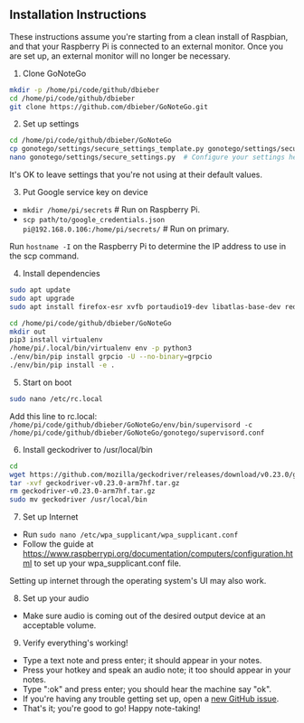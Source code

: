 ## Installation Instructions

These instructions assume you're starting from a clean install of Raspbian,
and that your Raspberry Pi is connected to an external monitor.
Once you are set up, an external monitor will no longer be necessary.

1.  Clone GoNoteGo

  ```bash
mkdir -p /home/pi/code/github/dbieber
cd /home/pi/code/github/dbieber
git clone https://github.com/dbieber/GoNoteGo.git
```

2.  Set up settings

  ```bash
cd /home/pi/code/github/dbieber/GoNoteGo
cp gonotego/settings/secure_settings_template.py gonotego/settings/secure_settings.py
nano gonotego/settings/secure_settings.py  # Configure your settings here.
```

It's OK to leave settings that you're not using at their default values.

3. Put Google service key on device

* `mkdir /home/pi/secrets`  # Run on Raspberry Pi.
* `scp path/to/google_credentials.json pi@192.168.0.106:/home/pi/secrets/`  # Run on primary.

Run `hostname -I` on the Raspberry Pi to determine the IP address to use in the scp command.

4. Install dependencies

  ```bash
sudo apt update
sudo apt upgrade
sudo apt install firefox-esr xvfb portaudio19-dev libatlas-base-dev redis-server espeak rustc python3-dev

cd /home/pi/code/github/dbieber/GoNoteGo
mkdir out
pip3 install virtualenv
/home/pi/.local/bin/virtualenv env -p python3
./env/bin/pip install grpcio -U --no-binary=grpcio
./env/bin/pip install -e .
```

5. Start on boot

  ```bash
sudo nano /etc/rc.local
```
  Add this line to rc.local:
  `/home/pi/code/github/dbieber/GoNoteGo/env/bin/supervisord -c /home/pi/code/github/dbieber/GoNoteGo/gonotego/supervisord.conf`

6. Install geckodriver to /usr/local/bin

  ```bash
cd
wget https://github.com/mozilla/geckodriver/releases/download/v0.23.0/geckodriver-v0.23.0-arm7hf.tar.gz
tar -xvf geckodriver-v0.23.0-arm7hf.tar.gz
rm geckodriver-v0.23.0-arm7hf.tar.gz
sudo mv geckodriver /usr/local/bin
```

7. Set up Internet

* Run `sudo nano /etc/wpa_supplicant/wpa_supplicant.conf`
* Follow the guide at https://www.raspberrypi.org/documentation/computers/configuration.html to set up your wpa_supplicant.conf file.

Setting up internet through the operating system's UI may also work.

8. Set up your audio

* Make sure audio is coming out of the desired output device at an acceptable volume.

9. Verify everything's working!

* Type a text note and press enter; it should appear in your notes.
* Press your hotkey and speak an audio note; it too should appear in your notes.
* Type ":ok" and press enter; you should hear the machine say "ok".
* If you're having any trouble getting set up, open a [new GitHub issue](https://github.com/dbieber/GoNoteGo/issues).
* That's it; you're good to go! Happy note-taking!

